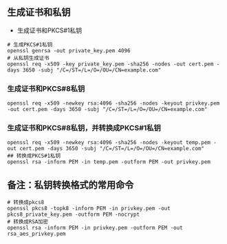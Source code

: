 ## 生成证书和私钥

- 生成证书和PKCS#1私钥

```shell
# 生成PKCS#1私钥
openssl genrsa -out private_key.pem 4096
# 从私钥生成证书
openssl req -x509 -key private_key.pem -sha256 -nodes -out cert.pem -days 3650 -subj "/C=/ST=/L=/O=/OU=/CN=example.com"
```

### 生成证书和PKCS#8私钥

```shell
openssl req -x509 -newkey rsa:4096 -sha256 -nodes -keyout privkey.pem -out cert.pem -days 3650 -subj "/C=/ST=/L=/O=/OU=/CN=example.com"
```

### 生成证书和PKCS#8私钥，并转换成PKCS#1私钥

```shell
openssl req -x509 -newkey rsa:4096 -sha256 -nodes -keyout temp.pem -out cert.pem -days 3650 -subj "/C=/ST=/L=/O=/OU=/CN=example.com"
## 转换成PKCS#1私钥
openssl rsa -inform PEM -in temp.pem -outform PEM -out privkey.pem
```


## 备注：私钥转换格式的常用命令

```shell
# 转换成pkcs8
openssl pkcs8 -topk8 -inform PEM -in privkey.pem -out pkcs8_private_key.pem -outform PEM -nocrypt
# 转换成RSA加密
openssl rsa -inform PEM -in privkey.pem -outform PEM -out rsa_aes_privkey.pem
```